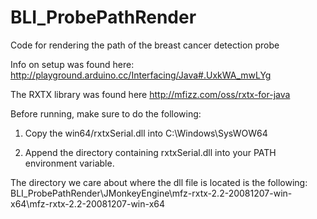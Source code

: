BLI_ProbePathRender
===================

Code for rendering the path of the breast cancer detection probe
 
Info on setup was found here:
http://playground.arduino.cc/Interfacing/Java#.UxkWA_mwLYg
 
The RXTX library was found here
http://mfizz.com/oss/rxtx-for-java

Before running, make sure to do the following:

1. Copy the win64/rxtxSerial.dll into C:\Windows\SysWOW64

2. Append the directory containing rxtxSerial.dll into your PATH environment variable.


The directory we care about where the dll file is located is the following:
BLI_ProbePathRender\JMonkeyEngine\mfz-rxtx-2.2-20081207-win-x64\mfz-rxtx-2.2-20081207-win-x64
